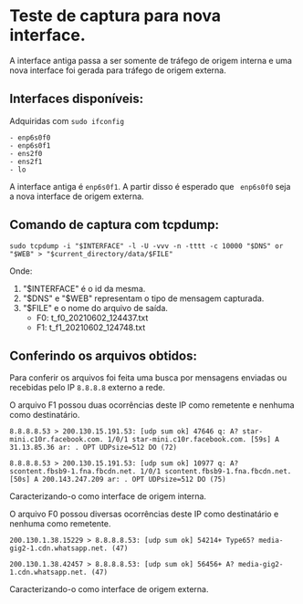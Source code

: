 # Teste de captura para nova interface.

A interface antiga passa a ser somente de tráfego de origem interna e uma nova interface foi gerada para tráfego de origem externa.

## Interfaces disponíveis:

Adquiridas com `sudo ifconfig`
```
- enp6s0f0
- enp6s0f1
- ens2f0
- ens2f1
- lo
```
A interface antiga é `enp6s0f1`.
A partir disso é esperado que ` enp6s0f0` seja a nova interface de origem externa.

## Comando de captura com tcpdump:
```
sudo tcpdump -i "$INTERFACE" -l -U -vvv -n -tttt -c 10000 "$DNS" or "$WEB" > "$current_directory/data/$FILE"
```
Onde:
1. "$INTERFACE" é o id da mesma.
2. "$DNS" e "$WEB" representam o tipo de mensagem capturada.
3. "$FILE" e o nome do arquivo de saída.
   - F0: t_f0_20210602_124437.txt
   - F1: t_f1_20210602_124748.txt

## Conferindo os arquivos obtidos:

Para conferir os arquivos foi feita uma busca por mensagens enviadas ou recebidas pelo IP `8.8.8.8` externo a rede.

O arquivo F1 possou duas ocorrências deste IP como remetente e nenhuma como destinatário.
```
8.8.8.8.53 > 200.130.15.191.53: [udp sum ok] 47646 q: A? star-mini.c10r.facebook.com. 1/0/1 star-mini.c10r.facebook.com. [59s] A 31.13.85.36 ar: . OPT UDPsize=512 DO (72)

8.8.8.8.53 > 200.130.15.191.53: [udp sum ok] 10977 q: A? scontent.fbsb9-1.fna.fbcdn.net. 1/0/1 scontent.fbsb9-1.fna.fbcdn.net. [50s] A 200.143.247.209 ar: . OPT UDPsize=512 DO (75)
```
Caracterizando-o como interface de origem interna.

O arquivo F0 possou diversas ocorrências deste IP como destinatário e nenhuma como remetente.
```
200.130.1.38.15229 > 8.8.8.8.53: [udp sum ok] 54214+ Type65? media-gig2-1.cdn.whatsapp.net. (47)

200.130.1.38.42457 > 8.8.8.8.53: [udp sum ok] 56456+ A? media-gig2-1.cdn.whatsapp.net. (47)
```
Caracterizando-o como interface de origem externa.
